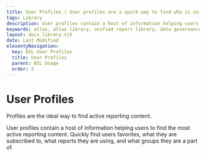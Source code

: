 ```yaml
---
title: User Profiles | User profiles are a quick way to find who is using your reporting content, provides tools for sharing content, and more!
tags: Library
description: User profiles contain a host of information helping users to find the most active reporting content. Quickly find users favorites, what they are subscribed to, what reports they are using, and what groups they are a part of.
keywords: atlas, atlas library, unified report library, data governance, database, user, users, profile, user profile, usage data, user activity
layout: docs_library.njk
date: Last Modified
eleventyNavigation:
  key: BIL User Profiles
  title: User Profiles
  parent: BIL Usage
  order: 5
---
```


# User Profiles

<p class="subtitle pb-5">Profiles are the ideal way to find active reporting content.</p>

User profiles contain a host of information helping users to find the most active reporting content. Quickly find users favorites, what they are subscribed to, what reports they are using, and what groups they are a part of.
